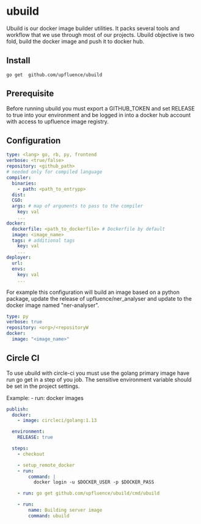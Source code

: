 # ubuild

Ubuild is our docker image builder utilities. It packs several tools and workflow that we use through most of our projects. Ubuild objective is two fold, build the docker image and push it to docker hub.

## Install

`go get  github.com/upfluence/ubuild`

## Prerequisite

Before running ubuild  you must export a GITHUB_TOKEN and set RELEASE to true  into your environment and be logged in into a docker hub account with access to upfluence image registry.

## Configuration
```yaml
type: <lang> go, rb, py, frontend
verbose: <true/false>
repository: <github_path>
# needed only for compiled language
compiler:
  binaries:
    - path: <path_to_entrypp>
  dist:
  CGO: 
  args: # map of arguments to pass to the compiler
    key: val
    ... 
docker:
  dockerfile: <path_to_dockerfile> # Dockerfile by default
  image: <image_name>
  tags: # additional tags
    key: val
    ...
deployer:
  url:
  envs:
    key: val
    ...
```

For example this configuration will build an image based on a python package, update the release of upfluence/ner_analyser and update to the docker image named "ner-analyser".
```yaml
type: py
verbose: true
repository: <org>/<repositoryW
docker:
  image: "<image_name>"
```

## Circle CI
To use ubuild with circle-ci you must use the golang primary image have run go get  in a step of you job. The sensitive environment variable should be set in the project settings.

Example:    - run: docker images

```yaml
publish:
  docker:
    - image: circleci/golang:1.13

  environment:
    RELEASE: true

  steps:
    - checkout

    - setup_remote_docker
    - run:
        command: |
          docker login -u $DOCKER_USER -p $DOCKER_PASS

    - run: go get github.com/upfluence/ubuild/cmd/ubuild

    - run:
        name: Building server image
        command: ubuild
```
